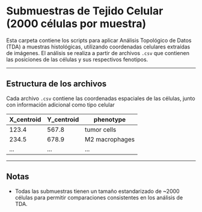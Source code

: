 #  Submuestras de Tejido Celular (2000 células por muestra)

Esta carpeta contiene los scripts para aplicar Análisis Topológico de Datos (TDA) a muestras histológicas, utilizando coordenadas celulares extraídas de imágenes. El análisis se realiza a partir de archivos `.csv` que contienen las posiciones de las células y sus respectivos fenotipos.

---

## Estructura de los archivos

Cada archivo `.csv` contiene las coordenadas espaciales de las células, junto con información adicional como tipo celular 

| X_centroid | Y_centroid | phenotype           |
|------------|------------|---------------------|
| 123.4      | 567.8      |     tumor cells     | 
| 234.5      | 678.9      | 	M2 macrophages  |
| ...        | ...        | ...                 |

---

## Notas

- Todas las submuestras tienen un tamaño estandarizado de ~2000 células para permitir comparaciones consistentes en los análisis de TDA.